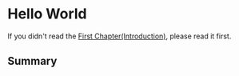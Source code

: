 # Hello World
If you didn't read the [First Chapter(Introduction)](./01_introduction.md), please read it first.

## Summary

